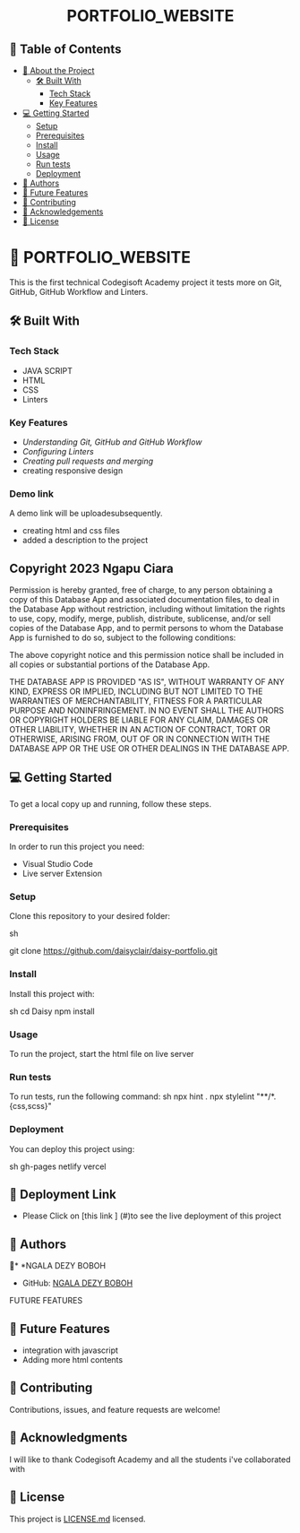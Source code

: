 <a name="readme-top"></a>

<div align="center">

  <br/>

  <h1><b>PORTFOLIO_WEBSITE</b></h1>

</div>

## 📗 Table of Contents

- [📖 About the Project](#about-project)
  - [🛠 Built With](#built-with)
    - [Tech Stack](#tech-stack)
    - [Key Features](#key-features)
- [💻 Getting Started](#getting-started)
  - [Setup](#setup)
  - [Prerequisites](#prerequisites)
  - [Install](#install)
  - [Usage](#usage)
  - [Run tests](#run-tests)
  - [Deployment](#deployment)
- [👥 Authors](#authors)
- [🔭 Future Features](#future-features)
- [🤝 Contributing](#contributing)
- [🙏 Acknowledgements](#acknowledgements)
- [📝 License](#license)

# 📖 PORTFOLIO_WEBSITE
 <a name="about-project"></a>

This is the first technical Codegisoft Academy project it tests more on Git, GitHub, GitHub Workflow and Linters.



## 🛠 Built With <a name="built-with"></a>

### Tech Stack <a name="tech-stack"></a>
- JAVA SCRIPT
- HTML
- CSS
- Linters

### Key Features <a name="key-features"></a>

- *Understanding Git, GitHub and GitHub Workflow*
- *Configuring Linters*
- *Creating pull requests and merging*
- creating responsive design
### Demo link <a name="demo_link"></a>


A demo link will be uploadesubsequently.
- creating html and css files
- added a description to the project
## Copyright 2023 Ngapu Ciara ##

Permission is hereby granted, free of charge, to any person obtaining a copy of this Database App and associated documentation files, to deal in the Database App without restriction, including without limitation the rights to use, copy, modify, merge, publish, distribute, sublicense, and/or sell copies of the Database App, and to permit persons to whom the Database App is furnished to do so, subject to the following conditions:

The above copyright notice and this permission notice shall be included in all copies or substantial portions of the Database App.

THE DATABASE APP IS PROVIDED "AS IS", WITHOUT WARRANTY OF ANY KIND, EXPRESS OR IMPLIED, INCLUDING BUT NOT LIMITED TO THE WARRANTIES OF MERCHANTABILITY, FITNESS FOR A PARTICULAR PURPOSE AND NONINFRINGEMENT. IN NO EVENT SHALL THE AUTHORS OR COPYRIGHT HOLDERS BE LIABLE FOR ANY CLAIM, DAMAGES OR OTHER LIABILITY, WHETHER IN AN ACTION OF CONTRACT, TORT OR OTHERWISE, ARISING FROM, OUT OF OR IN CONNECTION WITH THE DATABASE APP OR THE USE OR OTHER DEALINGS IN THE DATABASE APP.
## 💻 Getting Started <a name="getting-started"></a>

To get a local copy up and running, follow these steps.

### Prerequisites

In order to run this project you need:

- Visual Studio Code
- Live server Extension

### Setup

Clone this repository to your desired folder:

sh
 
  git clone https://github.com/daisyclair/daisy-portfolio.git


### Install

Install this project with:

sh
  cd Daisy
  npm install



### Usage

To run the project, start the html file on live server

### Run tests

To run tests, run the following command:
sh
  npx hint .
  npx stylelint "**/*.{css,scss}"


### Deployment

You can deploy this project using:

sh
  gh-pages
  netlify
  vercel
## 🚀 Deployment Link <a name="deployment"></a>
- Please Click on [this link ] (#)to see the live deployment of this project
## 👥 Authors <a name="authors"></a>

👤* *NGALA DEZY BOBOH

- GitHub: [NGALA DEZY BOBOH](https://github.com/daisyclair)

 FUTURE FEATURES 

 ## 🔭 Future Features <a name="future-features"></a>

- integration with javascript
- Adding more html contents

## 🤝 Contributing <a name="contributing"></a>

Contributions, issues, and feature requests are welcome!

## 🙏 Acknowledgments <a name="acknowledgements"></a>

I will like to thank Codegisoft Academy and all the students i've collaborated with

## 📝 License <a name="license"></a>

This project is [LICENSE.md](LICENSE.md) licensed.